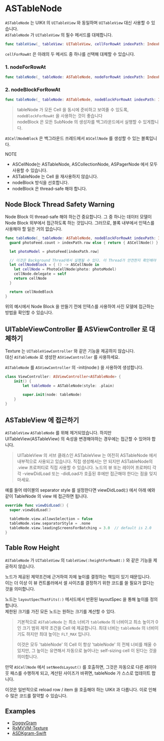 # ASTableNode

`ASTableNode` 는 UIKit 의 `UITableView` 와 동일하며 `UITableView` 대신 사용할 수 있습니다.  
`ASTableNode` 가 `UITableView` 의 필수 메서드를 대체합니다.

```swift
func tableView(_ tableView: UITableView, cellForRowAt indexPath: IndexPath) -> UITableViewCell
```

`cellForRowAt` 은 아래의 두 메서드 중 하나를 선택해 대체할 수 있습니다.

### 1. nodeForRowAt

```swift
func tableNode(_ tableNode: ASTableNode, nodeForRowAt indexPath: IndexPath) -> ASCellNode
```

### 2. nodeBlockForRowAt

```swift
func tableNode(_ tableNode: ASTableNode, nodeBlockForRowAt indexPath: IndexPath) -> ASCellNodeBlock
```

> tableNode 가 모든 Cell 을 동시에 준비하고 보여줄 수 있도록, `nodeBlockForRowAt` 을 사용하는 것이 좋습니다  
> nodeBlock 은 모든 SubNode 의 생성자를 백그라운드에서 실행할 수 있게합니다.

`ASCellNodeBlock` 은 백그라운드 쓰레드에서 `ASCellNode` 를 생성할 수 있는 블록입니다.

NOTE

* ASCellNode는 ASTableNode, ASCollectionNode, ASPagerNode 에서 모두 사용할 수 있습니다.
* ASTableNode 는 Cell 을 재사용하지 않습니다.
* nodeBlock 방식을 선호합니다.
* nodeBlock 은 thread-safe 해야 합니다.

## Node Block Thread Safety Warning

Node Block 이 thread-safe 해야 하는건 중요합니다. 그 중 하나는 데이터 모델이 Node Block 외부에서 접근하도록 하는 것입니다. 그러므로, 블록 내부에서 인덱스를 사용해야 할 일은 거의 없습니다.

```swift
func tableNode(_ tableNode: ASTableNode, nodeBlockForRowAt indexPath: IndexPath) -> ASCellNodeBlock {
  guard photoFeed.count > indexPath.row else { return { ASCellNode() } }

  let photoModel = photoFeed[indexPath.row]

  // 이것은 Background Thread에서 실행될 수 있다. 이 Thread가 안전한지 확인해야 한다.
  let cellNodeBlock = { () -> ASCellNode in
    let cellNode = PhotoCellNode(photo: photoModel)
    cellNode.delegate = self
    return cellNode
  }

  return cellNodeBlock
}
```

위의 예시에서 Node Block 을 만들기 전에 인덱스를 사용하여 사진 모델에 접근하는 방법을 확인할 수 있습니다.

## UITableViewController 를 ASViewController 로 대체하기

Texture 는 `UITableViewController` 와 같은 기능을 제공하지 않습니다.  
대신 `ASTableNode` 로 생성한 `ASViewController` 를 사용하세요.

`ASTableNode` 를 `ASViewController` 의 -init\(node:\) 을 사용하여 생성합니다.

```swift
class ViewController: ASViewController<ASTableNode> {
    init() {
        let tableNode = ASTableNode(style: .plain)

        super.init(node: tableNode)
    }
}
```

## ASTableView 에 접근하기

`ASTableView` `ASTableNode` 를 위해 제거되었습니다. 하지만 UITableView\(ASTableView\) 의 속성을 변경해야하는 경우에는 접근할 수 있어야 합니다.

> UITableView 의 서브 클래스인 ASTableView 는 여전히 ASTableNode 에서 내부적으로 사용되고 있습니다. 직접 생성해서는 안 되지만 ASTableNode의 .view 프로퍼티로 직접 사용할 수 있습니다. 노드의 뷰 또는 레이어 프로퍼티 각각 -viewDidLoad 또는 -didLoad가 호출된 후에만 접근해야 한다는 점을 잊지 마세요.

예를 들어 테이블의 separator style 를 설정한다면 viewDidLoad\(:\) 에서 아래 예와 같이 TableNode 의 view 에 접근하면 됩니다.

```swift
override func viewDidLoad() {
  super.viewDidLoad()

  tableNode.view.allowsSelection = false
  tableNode.view.separatorStyle = .none
  tableNode.view.leadingScreensForBatching = 3.0  // default is 2.0
}
```

## Table Row Height

`ASTableNode` 가 `UITableView` 의 `tableView(:heightForRowAt:)` 와 같은 기능을 제공하지 않습니다.

노드가 제공된 제약조건에 근거하여 자체 높이를 결정하는 책임이 있기 때문입니다.  
이는 더 이상 이 뷰 컨트롤러에서 셀 사이즈를 결정하기 위한 코드를 쓸 필요가 없다는 것을 의미합니다.

노드는 `layoutSpecThatFits(:)` 메서드에서 반환된 layoutSpec 을 통해 높이를 정의합니다.  
제한된 크기를 가진 모든 노드는 원하는 크기를 계산할 수 있다.

> 기본적으로 `ASTableNode` 는 최소 너비가 `tableNode` 의 너비이고 최소 높이가 0인 크기 범위 제약 조건을 Cell 에 제공합니다. 최대 너비는 `tableNode` 의 너비이기도 하지만 최대 높이는 `FLT_MAX` 입니다.
>
> 이것은 모두 'tableNode' 의 Cell 이 항상 'tableNode' 의 전체 너비를 채울 수 있지만, 그 높이는 유연해서 자동으로 늘어나는 self-sizing cell 이 된다는 것을 의미합니다.

만약 `ASCellNode` 에서 `setNeedsLayout()` 를 호출하면, 그것은 자동으로 다른 레이아웃 패스를 수행하게 되고, 계산된 사이즈가 바뀌면, tableNode 가 스스로 업데이트 합니다.

이것은 일반적으로 reload row / item 을 호출해야 하는 UIKit 과 다릅니다. 이로 인해 수 많은 코드를 절약할 수 있습니다.

## Examples

* [DoggyGram](https://github.com/GeekTree0101/DoggyGram)
* [RxMVVM-Texture](https://github.com/GeekTree0101/RxMVVM-Texture)
* [ASDKgram-Swift](https://github.com/TextureGroup/Texture/tree/master/examples_extra/ASDKgram-Swift)

